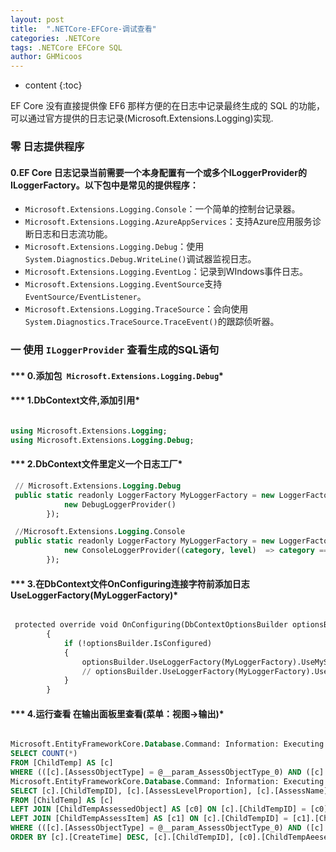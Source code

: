 ```yaml
---
layout: post
title:  ".NETCore-EFCore-调试查看"
categories: .NETCore
tags: .NETCore EFCore SQL
author: GHMicoos
---
```



* content
{:toc}

EF Core 没有直接提供像 EF6 那样方便的在日志中记录最终生成的 SQL 的功能，可以通过官方提供的日志记录(Microsoft.Extensions.Logging)实现.



### 零 日志提供程序


#### **0.EF Core 日志记录当前需要一个本身配置有一个或多个ILoggerProvider的ILoggerFactory。以下包中是常见的提供程序：**
* `Microsoft.Extensions.Logging.Console`：一个简单的控制台记录器。
* `Microsoft.Extensions.Logging.AzureAppServices`：支持Azure应用服务诊断日志和日志流功能。
* `Microsoft.Extensions.Logging.Debug`：使用`System.Diagnostics.Debug.WriteLine()`调试器监视日志。
* `Microsoft.Extensions.Logging.EventLog`：记录到WIndows事件日志。
* `Microsoft.Extensions.Logging.EventSource`支持`EventSource/EventListener`。
* `Microsoft.Extensions.Logging.TraceSource`：会向使用`System.Diagnostics.TraceSource.TraceEvent()`的跟踪侦听器。



### 一 使用 `ILoggerProvider` 查看生成的SQL语句

#### *** 0.添加包` Microsoft.Extensions.Logging.Debug`*

#### *** 1.DbContext文件,添加引用*

``` sql

using Microsoft.Extensions.Logging;
using Microsoft.Extensions.Logging.Debug;

```


#### *** 2.DbContext文件里定义一个日志工厂*

``` sql
 // Microsoft.Extensions.Logging.Debug
 public static readonly LoggerFactory MyLoggerFactory = new LoggerFactory(new[] {
            new DebugLoggerProvider()
        });

 //Microsoft.Extensions.Logging.Console 
 public static readonly LoggerFactory MyLoggerFactory = new LoggerFactory(new[] {
            new ConsoleLoggerProvider((category, level)  => category == DbLoggerCategory.Database.Command.Name&& level == LogLevel.Information, true)
        });

```

#### *** 3.在DbContext文件OnConfiguring连接字符前添加日志UseLoggerFactory(MyLoggerFactory)*

``` sql

 protected override void OnConfiguring(DbContextOptionsBuilder optionsBuilder)
        {
            if (!optionsBuilder.IsConfigured)
            {
                optionsBuilder.UseLoggerFactory(MyLoggerFactory).UseMySql("Server=xxx;User Id=xxx;Password=xxx;Database=bebefocus;Persist Security Info=True;");
                // optionsBuilder.UseLoggerFactory(MyLoggerFactory).UseSqlServer("Server=xxx;User Id=xxx;Password=xxx;Database=bebefocus;Persist Security Info=True;");
            }
        }

```

#### *** 4.运行查看 在输出面板里查看(菜单：视图->输出)*


``` sql

Microsoft.EntityFrameworkCore.Database.Command: Information: Executing DbCommand [Parameters=[@__param_AssessObjectType_0='?' (DbType = Int32)], CommandType='Text', CommandTimeout='150000']
SELECT COUNT(*)
FROM [ChildTemp] AS [c]
WHERE (([c].[AssessObjectType] = @__param_AssessObjectType_0) AND ([c].[AssessObjectType] IS NOT NULL AND @__param_AssessObjectType_0 IS NOT NULL)) OR ([c].[AssessObjectType] IS NULL AND @__param_AssessObjectType_0 IS NULL)
Microsoft.EntityFrameworkCore.Database.Command: Information: Executing DbCommand [Parameters=[@__param_AssessObjectType_0='?' (DbType = Int32)], CommandType='Text', CommandTimeout='150000']
SELECT [c].[ChildTempID], [c].[AssessLevelProportion], [c].[AssessName], [c].[AssessObjectType], [c].[AssessObjectValue], [c].[AssessWeightMustFull], [c].[CreateTime], [c].[Creator], [c].[IsSubmitSummary], [c].[Modifier], [c].[ModifyTime], [c].[Remark], [c].[TempLevel], [c].[TempName], [c].[TempType], [c0].[ChildTempAeesesedObjectID], [c0].[ChildTempID], [c0].[CreateTime], [c0].[Creator], [c0].[Name], [c0].[ObjectType], [c0].[ObjectValue], [c1].[ChildTempAssessItemID], [c1].[BasicIndicator], [c1].[ChallengeIndicator], [c1].[ChildTempID], [c1].[CreateTime], [c1].[Creator], [c1].[Explain], [c1].[Modifier], [c1].[ModifyTime], [c1].[ShowIndex], [c1].[Title], [c1].[Weight]
FROM [ChildTemp] AS [c]
LEFT JOIN [ChildTempAssessedObject] AS [c0] ON [c].[ChildTempID] = [c0].[ChildTempID]
LEFT JOIN [ChildTempAssessItem] AS [c1] ON [c].[ChildTempID] = [c1].[ChildTempID]
WHERE (([c].[AssessObjectType] = @__param_AssessObjectType_0) AND ([c].[AssessObjectType] IS NOT NULL AND @__param_AssessObjectType_0 IS NOT NULL)) OR ([c].[AssessObjectType] IS NULL AND @__param_AssessObjectType_0 IS NULL)
ORDER BY [c].[CreateTime] DESC, [c].[ChildTempID], [c0].[ChildTempAeesesedObjectID], [c1].[ChildTempAssessItemID]

```










 



